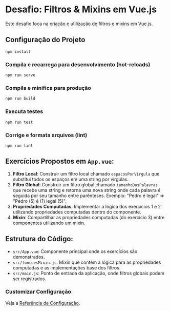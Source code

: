 # Desafio: Filtros & Mixins em Vue.js

Este desafio foca na criação e utilização de filtros e mixins em Vue.js.

## Configuração do Projeto
```
npm install
```

### Compila e recarrega para desenvolvimento (hot-reloads)
```
npm run serve
```

### Compila e minifica para produção
```
npm run build
```

### Executa testes
```
npm run test
```

### Corrige e formata arquivos (lint)
```
npm run lint
```

## Exercícios Propostos em `App.vue`:

1.  **Filtro Local**: Construir um filtro local chamado `espacosPorVirgula` que substitui todos os espaços em uma string por vírgulas.
2.  **Filtro Global**: Construir um filtro global chamado `tamanhoDasPalavras` que recebe uma string e retorna uma nova string onde cada palavra é seguida por seu tamanho entre parênteses. Exemplo: "Pedro é legal" => "Pedro (5) é (1) legal (5)".
3.  **Propriedades Computadas**: Implementar a lógica dos exercícios 1 e 2 utilizando propriedades computadas dentro do componente.
4.  **Mixin**: Compartilhar as propriedades computadas (do exercício 3) entre componentes utilizando um mixin.

## Estrutura do Código:

*   `src/App.vue`: Componente principal onde os exercícios são demonstrados.
*   `src/funcoesMixin.js`: Mixin que contém a lógica para as propriedades computadas e as implementações base dos filtros.
*   `src/main.js`: Ponto de entrada da aplicação, onde filtros globais podem ser registrados.

### Customizar Configuração
Veja a [Referência de Configuração](https://cli.vuejs.org/config/).

